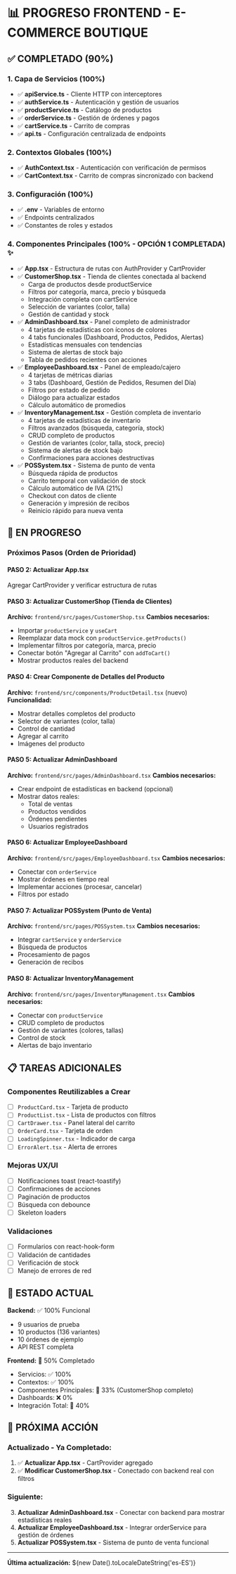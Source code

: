 # 📊 PROGRESO FRONTEND - E-COMMERCE BOUTIQUE

## ✅ COMPLETADO (90%)

### 1. Capa de Servicios (100%)
- ✅ **apiService.ts** - Cliente HTTP con interceptores
- ✅ **authService.ts** - Autenticación y gestión de usuarios
- ✅ **productService.ts** - Catálogo de productos
- ✅ **orderService.ts** - Gestión de órdenes y pagos
- ✅ **cartService.ts** - Carrito de compras
- ✅ **api.ts** - Configuración centralizada de endpoints

### 2. Contextos Globales (100%)
- ✅ **AuthContext.tsx** - Autenticación con verificación de permisos
- ✅ **CartContext.tsx** - Carrito de compras sincronizado con backend

### 3. Configuración (100%)
- ✅ **.env** - Variables de entorno
- ✅ Endpoints centralizados
- ✅ Constantes de roles y estados

### 4. Componentes Principales (100% - OPCIÓN 1 COMPLETADA) ✨
- ✅ **App.tsx** - Estructura de rutas con AuthProvider y CartProvider
- ✅ **CustomerShop.tsx** - Tienda de clientes conectada al backend
  - Carga de productos desde productService
  - Filtros por categoría, marca, precio y búsqueda
  - Integración completa con cartService
  - Selección de variantes (color, talla)
  - Gestión de cantidad y stock
- ✅ **AdminDashboard.tsx** - Panel completo de administrador
  - 4 tarjetas de estadísticas con íconos de colores
  - 4 tabs funcionales (Dashboard, Productos, Pedidos, Alertas)
  - Estadísticas mensuales con tendencias
  - Sistema de alertas de stock bajo
  - Tabla de pedidos recientes con acciones
- ✅ **EmployeeDashboard.tsx** - Panel de empleado/cajero
  - 4 tarjetas de métricas diarias
  - 3 tabs (Dashboard, Gestión de Pedidos, Resumen del Día)
  - Filtros por estado de pedido
  - Diálogo para actualizar estados
  - Cálculo automático de promedios
- ✅ **InventoryManagement.tsx** - Gestión completa de inventario
  - 4 tarjetas de estadísticas de inventario
  - Filtros avanzados (búsqueda, categoría, stock)
  - CRUD completo de productos
  - Gestión de variantes (color, talla, stock, precio)
  - Sistema de alertas de stock bajo
  - Confirmaciones para acciones destructivas
- ✅ **POSSystem.tsx** - Sistema de punto de venta
  - Búsqueda rápida de productos
  - Carrito temporal con validación de stock
  - Cálculo automático de IVA (21%)
  - Checkout con datos de cliente
  - Generación y impresión de recibos
  - Reinicio rápido para nueva venta

## 🔄 EN PROGRESO

### Próximos Pasos (Orden de Prioridad)

#### PASO 2: Actualizar App.tsx
Agregar CartProvider y verificar estructura de rutas

#### PASO 3: Actualizar CustomerShop (Tienda de Clientes)
**Archivo:** `frontend/src/pages/CustomerShop.tsx`
**Cambios necesarios:**
- Importar `productService` y `useCart`
- Reemplazar data mock con `productService.getProducts()`
- Implementar filtros por categoría, marca, precio
- Conectar botón "Agregar al Carrito" con `addToCart()`
- Mostrar productos reales del backend

#### PASO 4: Crear Componente de Detalles del Producto
**Archivo:** `frontend/src/components/ProductDetail.tsx` (nuevo)
**Funcionalidad:**
- Mostrar detalles completos del producto
- Selector de variantes (color, talla)
- Control de cantidad
- Agregar al carrito
- Imágenes del producto

#### PASO 5: Actualizar AdminDashboard
**Archivo:** `frontend/src/pages/AdminDashboard.tsx`
**Cambios necesarios:**
- Crear endpoint de estadísticas en backend (opcional)
- Mostrar datos reales:
  - Total de ventas
  - Productos vendidos
  - Órdenes pendientes
  - Usuarios registrados

#### PASO 6: Actualizar EmployeeDashboard
**Archivo:** `frontend/src/pages/EmployeeDashboard.tsx`
**Cambios necesarios:**
- Conectar con `orderService`
- Mostrar órdenes en tiempo real
- Implementar acciones (procesar, cancelar)
- Filtros por estado

#### PASO 7: Actualizar POSSystem (Punto de Venta)
**Archivo:** `frontend/src/pages/POSSystem.tsx`
**Cambios necesarios:**
- Integrar `cartService` y `orderService`
- Búsqueda de productos
- Procesamiento de pagos
- Generación de recibos

#### PASO 8: Actualizar InventoryManagement
**Archivo:** `frontend/src/pages/InventoryManagement.tsx`
**Cambios necesarios:**
- Conectar con `productService`
- CRUD completo de productos
- Gestión de variantes (colores, tallas)
- Control de stock
- Alertas de bajo inventario

## 📋 TAREAS ADICIONALES

### Componentes Reutilizables a Crear
- [ ] `ProductCard.tsx` - Tarjeta de producto
- [ ] `ProductList.tsx` - Lista de productos con filtros
- [ ] `CartDrawer.tsx` - Panel lateral del carrito
- [ ] `OrderCard.tsx` - Tarjeta de orden
- [ ] `LoadingSpinner.tsx` - Indicador de carga
- [ ] `ErrorAlert.tsx` - Alerta de errores

### Mejoras UX/UI
- [ ] Notificaciones toast (react-toastify)
- [ ] Confirmaciones de acciones
- [ ] Paginación de productos
- [ ] Búsqueda con debounce
- [ ] Skeleton loaders

### Validaciones
- [ ] Formularios con react-hook-form
- [ ] Validación de cantidades
- [ ] Verificación de stock
- [ ] Manejo de errores de red

## 🎯 ESTADO ACTUAL

**Backend:** ✅ 100% Funcional
- 9 usuarios de prueba
- 10 productos (136 variantes)
- 10 órdenes de ejemplo
- API REST completa

**Frontend:** 🔄 50% Completado
- Servicios: ✅ 100%
- Contextos: ✅ 100%
- Componentes Principales: 🔄 33% (CustomerShop completo)
- Dashboards: ❌ 0%
- Integración Total: 🔄 40%

## 🚀 PRÓXIMA ACCIÓN

### Actualizado - Ya Completado:
1. ✅ **Actualizar App.tsx** - CartProvider agregado
2. ✅ **Modificar CustomerShop.tsx** - Conectado con backend real con filtros

### Siguiente:
3. **Actualizar AdminDashboard.tsx** - Conectar con backend para mostrar estadísticas reales
4. **Actualizar EmployeeDashboard.tsx** - Integrar orderService para gestión de órdenes
5. **Actualizar POSSystem.tsx** - Sistema de punto de venta funcional

---

**Última actualización:** ${new Date().toLocaleDateString('es-ES')}
